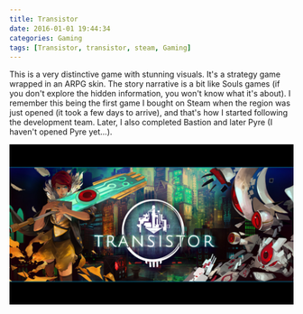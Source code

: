 ```yaml
---
title: Transistor
date: 2016-01-01 19:44:34
categories: Gaming
tags: [Transistor, transistor, steam, Gaming]
---
```


This is a very distinctive game with stunning visuals. It's a strategy game wrapped in an ARPG skin. The story narrative is a bit like Souls games (if you don't explore the hidden information, you won't know what it's about). I remember this being the first game I bought on Steam when the region was just opened (it took a few days to arrive), and that's how I started following the development team. Later, I also completed Bastion and later Pyre (I haven't opened Pyre yet...).

<!-- Summary part -->
<!-- more -->

![](https://raw.githubusercontent.com/SilenWang/Gallary/master/transistor.jpg)
